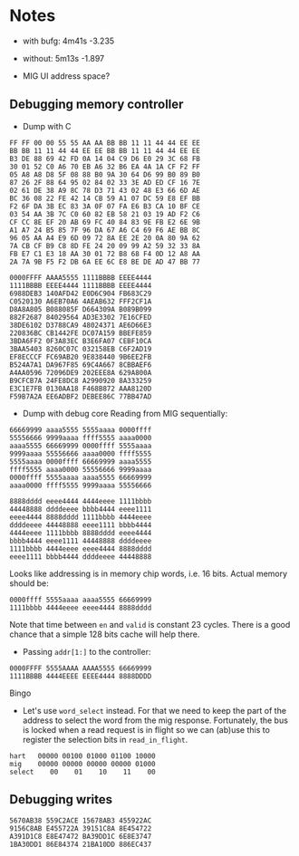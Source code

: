 # Notes

- with bufg: 4m41s -3.235
- without: 5m13s -1.897

- MIG UI  address space?

## Debugging memory controller

- Dump with C
```
FF FF 00 00 55 55 AA AA BB BB 11 11 44 44 EE EE
BB BB 11 11 44 44 EE EE BB BB 11 11 44 44 EE EE
B3 DE 88 69 42 FD 0A 14 04 C9 D6 E0 29 3C 68 FB
30 01 52 C0 A6 70 EB A6 32 B6 EA 4A 1A CF F2 FF
05 A8 A8 D8 5F 08 88 B0 9A 30 64 D6 99 B0 89 B0
87 26 2F 88 64 95 02 84 02 33 3E AD ED CF 16 7E
02 61 DE 38 A9 8C 78 D3 71 43 02 48 E3 66 6D AE
BC 36 08 22 FE 42 14 CB 59 A1 07 DC 59 E8 EF BB
F2 6F DA 3B EC 83 3A 0F 07 FA E6 B3 CA 10 BF CE
03 54 AA 3B 7C C0 60 82 EB 58 21 03 19 AD F2 C6
CF CC 8E EF 20 AB 69 FC 40 84 83 9E FB E2 6E 9B
A1 A7 24 B5 85 7F 96 DA 67 A6 C4 69 F6 AE BB 8C
96 05 AA A4 E9 6D 09 72 8A EE 2E 20 0A 80 9A 62
7A CB CF B9 C8 8D FE 24 20 09 99 A2 59 32 33 8A
FB E7 C1 E3 18 AA 30 01 72 B8 68 F4 0D 12 A8 AA
2A 7A 9B F5 F2 DB 6A EE 6C E8 BE DE AD 47 BB 77

0000FFFF AAAA5555 1111BBBB EEEE4444
1111BBBB EEEE4444 1111BBBB EEEE4444
6988DEB3 140AFD42 E0D6C904 FB683C29
C0520130 A6EB70A6 4AEAB632 FFF2CF1A
D8A8A805 B088085F D664309A B089B099
882F2687 84029564 AD3E3302 7E16CFED
38DE6102 D3788CA9 48024371 AE6D66E3
220836BC CB1442FE DC07A159 BBEFE859
3BDA6FF2 0F3A83EC B3E6FA07 CEBF10CA
3BAA5403 8260C07C 032158EB C6F2AD19
EF8ECCCF FC69AB20 9E838440 9B6EE2FB
B524A7A1 DA967F85 69C4A667 8CBBAEF6
A4AA0596 72096DE9 202EEE8A 629A800A
B9CFCB7A 24FE8DC8 A2990920 8A333259
E3C1E7FB 0130AA18 F468B872 AAA8120D
F59B7A2A EE6ADBF2 DEBEE86C 77BB47AD
```
- Dump with debug core
Reading from MIG sequentially:
```
66669999 aaaa5555 5555aaaa 0000ffff
55556666 9999aaaa ffff5555 aaaa0000
aaaa5555 66669999 0000ffff 5555aaaa
9999aaaa 55556666 aaaa0000 ffff5555
5555aaaa 0000ffff 66669999 aaaa5555
ffff5555 aaaa0000 55556666 9999aaaa
0000ffff 5555aaaa aaaa5555 66669999
aaaa0000 ffff5555 9999aaaa 55556666

8888dddd eeee4444 4444eeee 1111bbbb
44448888 ddddeeee bbbb4444 eeee1111
eeee4444 8888dddd 1111bbbb 4444eeee
ddddeeee 44448888 eeee1111 bbbb4444
4444eeee 1111bbbb 8888dddd eeee4444
bbbb4444 eeee1111 44448888 ddddeeee
1111bbbb 4444eeee eeee4444 8888dddd
eeee1111 bbbb4444 ddddeeee 44448888
```
Looks like addressing is in memory chip words, i.e. 16 bits.
Actual memory should be:
```
0000ffff 5555aaaa aaaa5555 66669999
1111bbbb 4444eeee eeee4444 8888dddd
```
Note that time between `en` and `valid` is constant 23 cycles. There is a good chance that a simple 128 bits cache will help there.
- Passing `addr[1:]` to the controller:
```
0000FFFF 5555AAAA AAAA5555 66669999
1111BBBB 4444EEEE EEEE4444 8888DDDD
```
Bingo
- Let's use `word_select` instead. For that we need to keep the part of the address to select the word from the mig response. Fortunately, the bus is locked when a read request is in flight so we can (ab)use this to register the selection bits in `read_in_flight`.
```
hart   00000 00100 01000 01100 10000
mig    00000 00000 00000 00000 01000
select    00    01    10    11    00
```
## Debugging writes
```
5670AB38 559C2ACE 15678AB3 455922AC 
9156C8AB E455722A 39151C8A 8E454722 
A391D1C8 E8E47472 BA39DD1C 6E8E3747 
1BA30DD1 86E84374 21BA10DD 886EC437 
```
